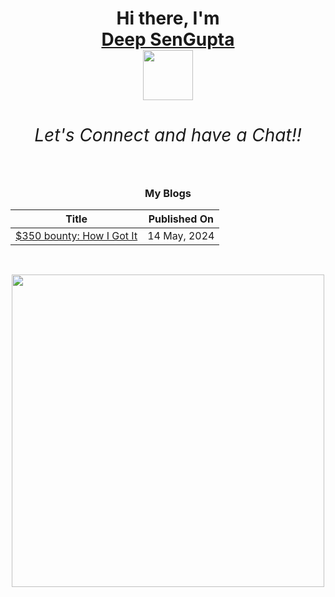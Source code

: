 <h1><div align="center">
  Hi there, I'm <br><a href="#" rel="me">Deep SenGupta</a><br><img src="https://media.giphy.com/media/v1.Y2lkPTc5MGI3NjExZWxmZmk3MzNiMzVoNDIwaG16ZjNtbGJkb253ajFobG16dndqY2gyYiZlcD12MV9pbnRlcm5hbF9naWZfYnlfaWQmY3Q9cw/Ll22OhMLAlVDb8UQWe/giphy.gif" width="80">
  <h6>Let's Connect and have a Chat!!</h6>
</div></h1>


<div align="center">

### My Blogs

| Title | Published On |
| ----- | ------------ |
| [$350 bounty: How I Got It](https://medium.com/@deepseng/350-bounty-how-i-got-it-broken-linked-hijacked-31bfbc15ac0e) | 14 May, 2024 |
</div><br>

<p align="center">
  <img width="500" src="https://gifdb.com/images/high/shinchan-peace-laughing-v23yiyoz8ywgmujr.gif">
</p>
